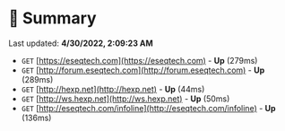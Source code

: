 # 📖 Summary
Last updated: **4/30/2022, 2:09:23 AM**

- `GET` [https://eseqtech.com](https://eseqtech.com) - **Up** (279ms)
- `GET` [http://forum.eseqtech.com](http://forum.eseqtech.com) - **Up** (289ms)
- `GET` [http://hexp.net](http://hexp.net) - **Up** (44ms)
- `GET` [http://ws.hexp.net](http://ws.hexp.net) - **Up** (50ms)
- `GET` [http://eseqtech.com/infoline](http://eseqtech.com/infoline) - **Up** (136ms)
